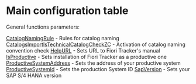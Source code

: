 # Main configuration table 

General functions parameters:

[CatalogNamingRule](CatalogNamingRule.md) - Rules for catalog naming
[CatalogsImportIsTechnicalCatalogCheckZC](main-part/CatalogsImportIsTechnicalCatalogCheckZC.md) - Activation of catalog naming convention check
[HelpURL](HelpURL.md) - Sets URL to Fiori Tracker's manual
[IsProductive](IsProductive.md) - Sets installation of Fiori Tracker as a productive one
[ProductiveSystemAddress](ProductiveSystemAddress.md) - Sets the address of your productive system
[ProductiveSystemId](ProductiveSystemId.md) - Sets the production System ID
[SapVersion](SapVersion.md) - Sets your SAP S/4 HANA version
